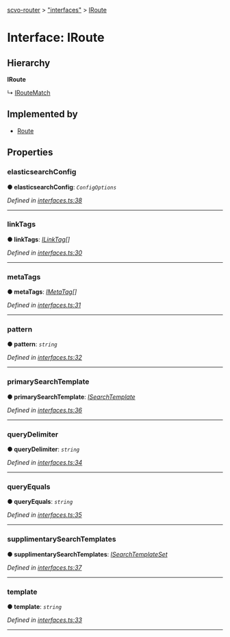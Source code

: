 [scvo-router](../README.md) > ["interfaces"](../modules/_interfaces_.md) > [IRoute](../interfaces/_interfaces_.iroute.md)



# Interface: IRoute

## Hierarchy

**IRoute**

↳  [IRouteMatch](_interfaces_.iroutematch.md)








## Implemented by

* [Route](../classes/_route_.route.md)


## Properties
<a id="elasticsearchconfig"></a>

###  elasticsearchConfig

**●  elasticsearchConfig**:  *`ConfigOptions`* 

*Defined in [interfaces.ts:38](https://github.com/scvodigital/scvo-router/blob/cdc78cf/src/interfaces.ts#L38)*





___

<a id="linktags"></a>

###  linkTags

**●  linkTags**:  *[ILinkTag](_interfaces_.ilinktag.md)[]* 

*Defined in [interfaces.ts:30](https://github.com/scvodigital/scvo-router/blob/cdc78cf/src/interfaces.ts#L30)*





___

<a id="metatags"></a>

###  metaTags

**●  metaTags**:  *[IMetaTag](_interfaces_.imetatag.md)[]* 

*Defined in [interfaces.ts:31](https://github.com/scvodigital/scvo-router/blob/cdc78cf/src/interfaces.ts#L31)*





___

<a id="pattern"></a>

###  pattern

**●  pattern**:  *`string`* 

*Defined in [interfaces.ts:32](https://github.com/scvodigital/scvo-router/blob/cdc78cf/src/interfaces.ts#L32)*





___

<a id="primarysearchtemplate"></a>

###  primarySearchTemplate

**●  primarySearchTemplate**:  *[ISearchTemplate](_interfaces_.isearchtemplate.md)* 

*Defined in [interfaces.ts:36](https://github.com/scvodigital/scvo-router/blob/cdc78cf/src/interfaces.ts#L36)*





___

<a id="querydelimiter"></a>

###  queryDelimiter

**●  queryDelimiter**:  *`string`* 

*Defined in [interfaces.ts:34](https://github.com/scvodigital/scvo-router/blob/cdc78cf/src/interfaces.ts#L34)*





___

<a id="queryequals"></a>

###  queryEquals

**●  queryEquals**:  *`string`* 

*Defined in [interfaces.ts:35](https://github.com/scvodigital/scvo-router/blob/cdc78cf/src/interfaces.ts#L35)*





___

<a id="supplimentarysearchtemplates"></a>

###  supplimentarySearchTemplates

**●  supplimentarySearchTemplates**:  *[ISearchTemplateSet](_interfaces_.isearchtemplateset.md)* 

*Defined in [interfaces.ts:37](https://github.com/scvodigital/scvo-router/blob/cdc78cf/src/interfaces.ts#L37)*





___

<a id="template"></a>

###  template

**●  template**:  *`string`* 

*Defined in [interfaces.ts:33](https://github.com/scvodigital/scvo-router/blob/cdc78cf/src/interfaces.ts#L33)*





___


